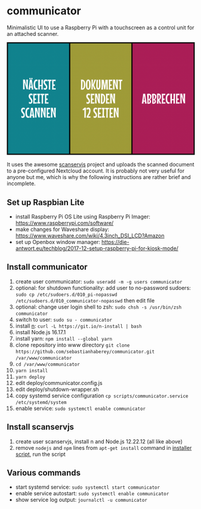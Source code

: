 # communicator

Minimalistic UI to use a Raspberry Pi with a touchscreen as a control
unit for an attached scanner.

![screenshot](doc/screenshot.png)

It uses the awesome [scanservjs](https://github.com/sbs20/scanservjs) project
and uploads the scanned document to a pre-configured Nextcloud account. It
is probably not very useful for anyone but me, which is why the following
instructions are rather brief and incomplete.

## Set up Raspbian Lite

- install Raspberry Pi OS Lite using Raspberry Pi Imager: https://www.raspberrypi.com/software/
- make changes for Waveshare display: https://www.waveshare.com/wiki/4.3inch_DSI_LCD?Amazon
- set up Openbox window manager: https://die-antwort.eu/techblog/2017-12-setup-raspberry-pi-for-kiosk-mode/

## Install communicator

1. create user communicator: `sudo useradd -m -g users communicator`
2. optional: for shutdown functionality: add user to no-password sudoers:
   `sudo cp /etc/sudoers.d/010_pi-nopasswd /etc/sudoers.d/010_communicator-nopasswd` then edit file
3. optional: change user login shell to zsh: `sudo chsh -s /usr/bin/zsh communicator`
4. switch to user: `sudo su - communicator`
5. install [n](https://www.npmjs.com/package/n): `curl -L https://git.io/n-install | bash`
6. install Node.js 16.17.1
7. install yarn: `npm install --global yarn`
8. clone repository into www directory `git clone https://github.com/sebastianhaberey/communicator.git /var/www/communicator`
9. `cd /var/www/communicator`
10. `yarn install`
11. `yarn deploy`
12. edit deploy/communicator.config.js
13. edit deploy/shutdown-wrapper.sh
14. copy systemd service configuration `cp scripts/communicator.service /etc/systemd/system`
15. enable service: `sudo systemctl enable communicator`

## Install scanservjs

1. create user scanservjs, install n and Node.js 12.22.12 (all like above)
2. remove `nodejs` and `npm` lines from `apt-get install` command in
   [installer script](https://raw.githubusercontent.com/sbs20/scanservjs/master/packages/server/installer.sh),
   run the script

## Various commands

- start systemd service: `sudo systemctl start communicator`
- enable service autostart: `sudo systemctl enable communicator`
- show service log output: `journalctl -u communicator`